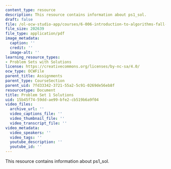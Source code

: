 ```yaml
---
content_type: resource
description: This resource contains information about ps1_sol.
draft: false
file: /ol-ocw-studio-app/courses/6-006-introduction-to-algorithms-fall-2011/15b45f7459ddae99bfe2cb519b6a9f04_MIT6_006F11_ps1_sol.pdf
file_size: 202639
file_type: application/pdf
image_metadata:
  caption: ''
  credit: ''
  image-alt: ''
learning_resource_types:
- Problem Sets with Solutions
license: https://creativecommons.org/licenses/by-nc-sa/4.0/
ocw_type: OCWFile
parent_title: Assignments
parent_type: CourseSection
parent_uid: 7fd33342-3721-55a2-5c91-0269de56eb8f
resourcetype: Document
title: Problem Set 1 Solutions
uid: 15b45f74-59dd-ae99-bfe2-cb519b6a9f04
video_files:
  archive_url: ''
  video_captions_file: ''
  video_thumbnail_file: ''
  video_transcript_file: ''
video_metadata:
  video_speakers: ''
  video_tags: ''
  youtube_description: ''
  youtube_id: ''
---
```

This resource contains information about ps1_sol.